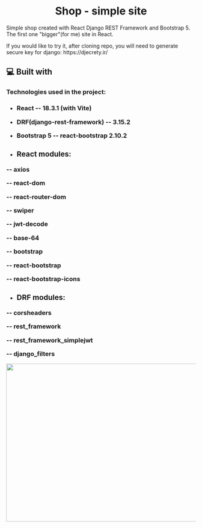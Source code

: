 ﻿<h1 align="center" id="title">Shop - simple site</h1>

<p id="description">Simple shop created with React Django REST Framework and Bootstrap 5. The first one "bigger"(for me) site in React.</p>

<p id="description1">If you would like to try it, after cloning repo, you will need to generate secure key for django: https://djecrety.ir/</p>

<h2>💻 Built with</h2>

<h3>Technologies used in the project: <h3>

*   <p>React -- 18.3.1 (with Vite)</p>
*   <p>DRF(django-rest-framework) -- 3.15.2</p>
*   <p>Bootstrap 5 -- react-bootstrap 2.10.2</p>

* <h3>React modules:</h3>
<p>-- axios</p>
<p>-- react-dom</p>
<p>-- react-router-dom</p>
<p>-- swiper</p>
<p>-- jwt-decode</p>
<p>-- base-64</p>
<p>-- bootstrap</p>
<p>-- react-bootstrap</p>
<p>-- react-bootstrap-icons</p>

* <h3> DRF modules:</h3>
<p>-- corsheaders</p>
<p>-- rest_framework</p>
<p>-- rest_framework_simplejwt</p>
<p>-- django_filters</p>


<img src="https://github.com/user-attachments/assets/9354eab2-84d7-4c58-93cd-f83727a6c197" width="640" height="420" />

